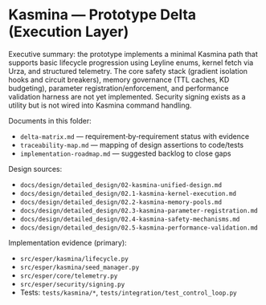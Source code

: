 # Kasmina — Prototype Delta (Execution Layer)

Executive summary: the prototype implements a minimal Kasmina path that supports basic lifecycle progression using Leyline enums, kernel fetch via Urza, and structured telemetry. The core safety stack (gradient isolation hooks and circuit breakers), memory governance (TTL caches, KD budgeting), parameter registration/enforcement, and performance validation harness are not yet implemented. Security signing exists as a utility but is not wired into Kasmina command handling.

Documents in this folder:
- `delta-matrix.md` — requirement‑by‑requirement status with evidence
- `traceability-map.md` — mapping of design assertions to code/tests
- `implementation-roadmap.md` — suggested backlog to close gaps

Design sources:
- `docs/design/detailed_design/02-kasmina-unified-design.md`
- `docs/design/detailed_design/02.1-kasmina-kernel-execution.md`
- `docs/design/detailed_design/02.2-kasmina-memory-pools.md`
- `docs/design/detailed_design/02.3-kasmina-parameter-registration.md`
- `docs/design/detailed_design/02.4-kasmina-safety-mechanisms.md`
- `docs/design/detailed_design/02.5-kasmina-performance-validation.md`

Implementation evidence (primary):
- `src/esper/kasmina/lifecycle.py`
- `src/esper/kasmina/seed_manager.py`
- `src/esper/core/telemetry.py`
- `src/esper/security/signing.py`
- Tests: `tests/kasmina/*`, `tests/integration/test_control_loop.py`
